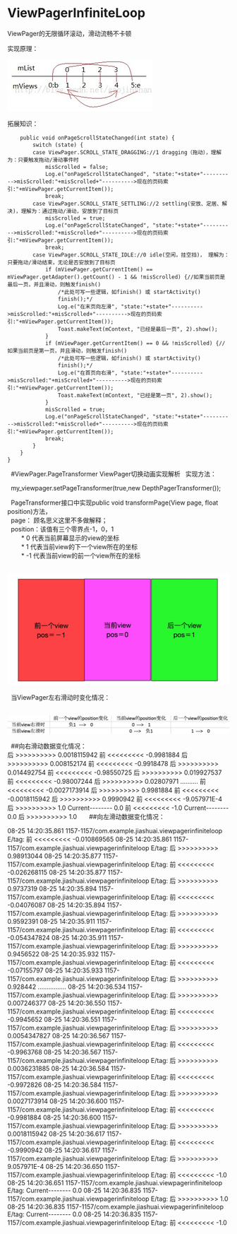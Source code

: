 # ViewPagerInfiniteLoop
ViewPager的无限循环滚动，滑动流畅不卡顿

实现原理：

![](https://github.com/jiashuaishuai/ViewPagerInfiniteLoop/blob/master/7D4A80B1-2DE9-4E48-B6E0-CDB2DD415C14.png)

拓展知识：


        public void onPageScrollStateChanged(int state) {  
            switch (state) {  
            case ViewPager.SCROLL_STATE_DRAGGING://1 dragging（拖动），理解为：只要触发拖动/滑动事件时
                misScrolled = false;  
                Log.e("onPageScrollStateChanged", "state:"+state+"---------->misScrolled:"+misScrolled+"---------->现在的页码索引:"+mViewPager.getCurrentItem());  
                break;  
            case ViewPager.SCROLL_STATE_SETTLING://2 settling(安放、定居、解决)，理解为：通过拖动/滑动，安放到了目标页
                misScrolled = true;  
                Log.e("onPageScrollStateChanged", "state:"+state+"---------->misScrolled:"+misScrolled+"---------->现在的页码索引:"+mViewPager.getCurrentItem());  
                break;  
            case ViewPager.SCROLL_STATE_IDLE://0 idle(空闲，挂空挡)， 理解为：只要拖动/滑动结束，无论是否安放到了目标页
                if (mViewPager.getCurrentItem() == mViewPager.getAdapter().getCount() - 1 && !misScrolled) {//如果当前页是最后一页，并且滑动，则触发finish()  
                    /*此处可写一些逻辑，如finish() 或 startActivity() 
                    finish();*/  
                    Log.e("在末页向左滑", "state:"+state+"---------->misScrolled:"+misScrolled+"---------->现在的页码索引:"+mViewPager.getCurrentItem());  
                    Toast.makeText(mContext, "已经是最后一页", 2).show();  
                }  
                if (mViewPager.getCurrentItem() == 0 && !misScrolled) {//如果当前页是第一页，并且滑动，则触发finish()  
                    /*此处可写一些逻辑，如finish() 或 startActivity() 
                    finish();*/  
                    Log.e("在首页向右滑", "state:"+state+"---------->misScrolled:"+misScrolled+"---------->现在的页码索引:"+mViewPager.getCurrentItem());  
                    Toast.makeText(mContext, "已经是第一页", 2).show();  
                }  
                misScrolled = true;  
                Log.e("onPageScrollStateChanged", "state:"+state+"---------->misScrolled:"+misScrolled+"---------->现在的页码索引:"+mViewPager.getCurrentItem());  
                break;  
            }  
        }  
    }
    
   #ViewPager.PageTransformer ViewPager切换动画实现解析
   实现方法：
   
   my_viewpager.setPageTransformer(true,new DepthPagerTransformer());
   
   PageTransformer接口中实现public void transformPage(View page, float position)方法，<br>
   page： 顾名思义这里不多做解释；<br>
   position：该值有三个零界点-1，0，1<br>
         * 0  代表当前屏幕显示的view的坐标<br>
         * 1  代表当前view的下一个view所在的坐标<br>
         * -1 代表当前view的前一个view所在的坐标<br>
         
   ![](https://github.com/jiashuaishuai/ViewPagerInfiniteLoop/blob/master/A403EF71-AA89-4F39-8554-701D4AFCDDEB.png)
   
   当ViewPager左右滑动时变化情况：
   
   ![](https://github.com/jiashuaishuai/ViewPagerInfiniteLoop/blob/master/48CB865D-3212-4064-8604-74BB65CBFB3E.png)
   
   
   ##向右滑动数据变化情况：<br>
 后  >>>>>>>>>>  0.0018115942
 前  <<<<<<<<<  -0.9981884
 后  >>>>>>>>>>  0.008152174
 前  <<<<<<<<<  -0.9918478
 后  >>>>>>>>>>  0.014492754
 前  <<<<<<<<<  -0.98550725
 后  >>>>>>>>>>  0.019927537
 前  <<<<<<<<<  -0.98007244
 后  >>>>>>>>>>  0.02807971
..........
 前  <<<<<<<<<  -0.0027173914
 后  >>>>>>>>>>  0.9981884
 前  <<<<<<<<<  -0.0018115942
 后  >>>>>>>>>>  0.9990942
 前  <<<<<<<<<  -9.057971E-4
 后  >>>>>>>>>>  1.0
 Current--------   0.0
 前  <<<<<<<<<  -1.0
 Current--------   0.0
 后  >>>>>>>>>>  1.0
       
##向左滑动数据变化情况：<br>

08-25 14:20:35.861 1157-1157/com.example.jiashuai.viewpagerinfiniteloop E/tag: 前  <<<<<<<<<  -0.010869565
08-25 14:20:35.861 1157-1157/com.example.jiashuai.viewpagerinfiniteloop E/tag: 后  >>>>>>>>>>  0.98913044
08-25 14:20:35.877 1157-1157/com.example.jiashuai.viewpagerinfiniteloop E/tag: 前  <<<<<<<<<  -0.026268115
08-25 14:20:35.877 1157-1157/com.example.jiashuai.viewpagerinfiniteloop E/tag: 后  >>>>>>>>>>  0.9737319
08-25 14:20:35.894 1157-1157/com.example.jiashuai.viewpagerinfiniteloop E/tag: 前  <<<<<<<<<  -0.04076087
08-25 14:20:35.894 1157-1157/com.example.jiashuai.viewpagerinfiniteloop E/tag: 后  >>>>>>>>>>  0.9592391
08-25 14:20:35.911 1157-1157/com.example.jiashuai.viewpagerinfiniteloop E/tag: 前  <<<<<<<<<  -0.054347824
08-25 14:20:35.911 1157-1157/com.example.jiashuai.viewpagerinfiniteloop E/tag: 后  >>>>>>>>>>  0.9456522
08-25 14:20:35.932 1157-1157/com.example.jiashuai.viewpagerinfiniteloop E/tag: 前  <<<<<<<<<  -0.07155797
08-25 14:20:35.933 1157-1157/com.example.jiashuai.viewpagerinfiniteloop E/tag: 后  >>>>>>>>>>  0.928442
................
08-25 14:20:36.534 1157-1157/com.example.jiashuai.viewpagerinfiniteloop E/tag: 后  >>>>>>>>>>  0.007246377
08-25 14:20:36.550 1157-1157/com.example.jiashuai.viewpagerinfiniteloop E/tag: 前  <<<<<<<<<  -0.9945652
08-25 14:20:36.551 1157-1157/com.example.jiashuai.viewpagerinfiniteloop E/tag: 后  >>>>>>>>>>  0.0054347827
08-25 14:20:36.567 1157-1157/com.example.jiashuai.viewpagerinfiniteloop E/tag: 前  <<<<<<<<<  -0.9963768
08-25 14:20:36.567 1157-1157/com.example.jiashuai.viewpagerinfiniteloop E/tag: 后  >>>>>>>>>>  0.0036231885
08-25 14:20:36.584 1157-1157/com.example.jiashuai.viewpagerinfiniteloop E/tag: 前  <<<<<<<<<  -0.9972826
08-25 14:20:36.584 1157-1157/com.example.jiashuai.viewpagerinfiniteloop E/tag: 后  >>>>>>>>>>  0.0027173914
08-25 14:20:36.600 1157-1157/com.example.jiashuai.viewpagerinfiniteloop E/tag: 前  <<<<<<<<<  -0.9981884
08-25 14:20:36.600 1157-1157/com.example.jiashuai.viewpagerinfiniteloop E/tag: 后  >>>>>>>>>>  0.0018115942
08-25 14:20:36.617 1157-1157/com.example.jiashuai.viewpagerinfiniteloop E/tag: 前  <<<<<<<<<  -0.9990942
08-25 14:20:36.617 1157-1157/com.example.jiashuai.viewpagerinfiniteloop E/tag: 后  >>>>>>>>>>  9.057971E-4
08-25 14:20:36.650 1157-1157/com.example.jiashuai.viewpagerinfiniteloop E/tag: 前  <<<<<<<<<  -1.0
08-25 14:20:36.651 1157-1157/com.example.jiashuai.viewpagerinfiniteloop E/tag: Current--------   0.0
08-25 14:20:36.835 1157-1157/com.example.jiashuai.viewpagerinfiniteloop E/tag: 后  >>>>>>>>>>  1.0
08-25 14:20:36.835 1157-1157/com.example.jiashuai.viewpagerinfiniteloop E/tag: Current--------   0.0
08-25 14:20:36.835 1157-1157/com.example.jiashuai.viewpagerinfiniteloop E/tag: 前  <<<<<<<<<  -1.0
